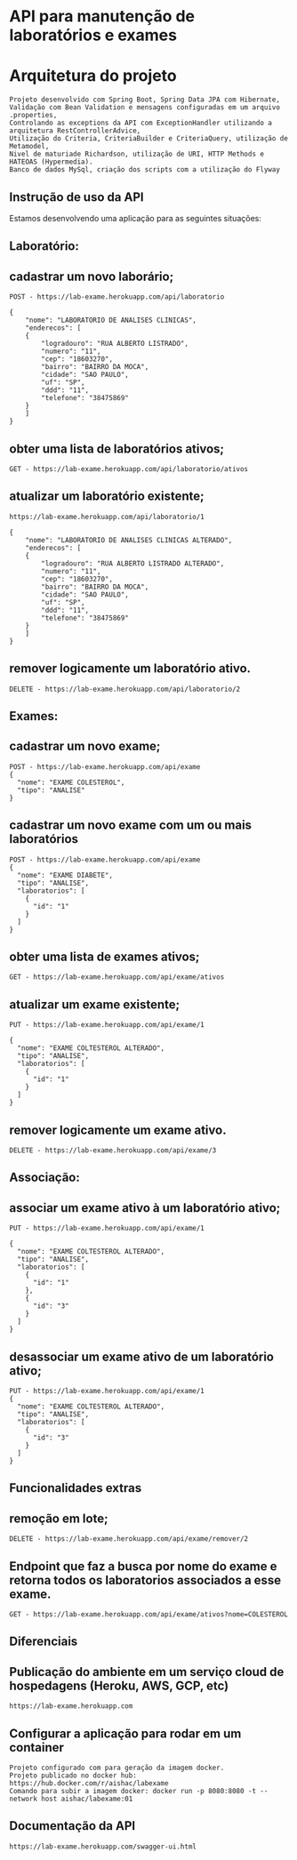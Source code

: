 # API para manutenção de laboratórios e exames

#  Arquitetura do projeto
	Projeto desenvolvido com Spring Boot, Spring Data JPA com Hibernate,
	Validação com Bean Validation e mensagens configuradas em um arquivo .properties,
	Controlando as exceptions da API com ExceptionHandler utilizando a arquitetura RestControllerAdvice,
	Utilização do Criteria, CriteriaBuilder e CriteriaQuery, utilização de Metamodel,
	Nivel de maturiade Richardson, utilização de URI, HTTP Methods e HATEOAS (Hypermedia).
	Banco de dados MySql, criação dos scripts com a utilização do Flyway

## Instrução de uso da API

Estamos desenvolvendo uma aplicação para as seguintes situações:

## Laboratório:
##	cadastrar um novo laborário;
	POST - https://lab-exame.herokuapp.com/api/laboratorio

	{
	    "nome": "LABORATORIO DE ANALISES CLINICAS",
	    "enderecos": [
		{
		    "logradouro": "RUA ALBERTO LISTRADO",
		    "numero": "11",
		    "cep": "18603270",
		    "bairro": "BAIRRO DA MOCA",
		    "cidade": "SAO PAULO",
		    "uf": "SP",
		    "ddd": "11",
		    "telefone": "38475869"
		}			
	    ]
	}

##	obter uma lista de laboratórios ativos;
	GET - https://lab-exame.herokuapp.com/api/laboratorio/ativos

##  	atualizar um laboratório existente;
	https://lab-exame.herokuapp.com/api/laboratorio/1

	{
	    "nome": "LABORATORIO DE ANALISES CLINICAS ALTERADO",
	    "enderecos": [
		{
		    "logradouro": "RUA ALBERTO LISTRADO ALTERADO",
		    "numero": "11",
		    "cep": "18603270",
		    "bairro": "BAIRRO DA MOCA",
		    "cidade": "SAO PAULO",
		    "uf": "SP",
		    "ddd": "11",
		    "telefone": "38475869"
		}			
	    ]
	}

##  	remover logicamente um laboratório ativo.
	DELETE - https://lab-exame.herokuapp.com/api/laboratorio/2


## Exames:
##  	cadastrar um novo exame;
	POST - https://lab-exame.herokuapp.com/api/exame
	{
	  "nome": "EXAME COLESTEROL",
	  "tipo": "ANALISE"
	}

##	cadastrar um novo exame com um ou mais laboratórios
	POST - https://lab-exame.herokuapp.com/api/exame
	{
	  "nome": "EXAME DIABETE",
	  "tipo": "ANALISE",
	  "laboratorios": [
		{	
		  "id": "1"
		}
	  ]
	}


## 	obter uma lista de exames ativos;
	GET - https://lab-exame.herokuapp.com/api/exame/ativos

##	atualizar um exame existente;
	PUT - https://lab-exame.herokuapp.com/api/exame/1

	{
	  "nome": "EXAME COLTESTEROL ALTERADO",
	  "tipo": "ANALISE",
	  "laboratorios": [
		{	
		  "id": "1"
		}
	  ]
	}

##	remover logicamente um exame ativo.
	DELETE - https://lab-exame.herokuapp.com/api/exame/3

## Associação:
##	associar um exame ativo à um laboratório ativo;
	PUT - https://lab-exame.herokuapp.com/api/exame/1

	{
	  "nome": "EXAME COLTESTEROL ALTERADO",
	  "tipo": "ANALISE",
	  "laboratorios": [
		{	
		  "id": "1"
		},
		{
		  "id": "3"
		}
	  ]
	}

##	desassociar um exame ativo de um laboratório ativo;
	PUT - https://lab-exame.herokuapp.com/api/exame/1
	{
	  "nome": "EXAME COLTESTEROL ALTERADO",
	  "tipo": "ANALISE",
	  "laboratorios": [
		{
		  "id": "3"
		}
	  ]
	}

## Funcionalidades extras

##	remoção em lote;
	DELETE - https://lab-exame.herokuapp.com/api/exame/remover/2

##	Endpoint que faz a busca por nome do exame e retorna todos os laboratorios associados a esse exame.
	GET - https://lab-exame.herokuapp.com/api/exame/ativos?nome=COLESTEROL


## Diferenciais

##	Publicação do ambiente em um serviço cloud de hospedagens (Heroku, AWS, GCP, etc)
	https://lab-exame.herokuapp.com

##	Configurar a aplicação para rodar em um container
	Projeto configurado com para geração da imagem docker.
	Projeto publicado no docker hub: https://hub.docker.com/r/aishac/labexame
	Comando para subir a imagem docker: docker run -p 8080:8080 -t --network host aishac/labexame:01	

##	Documentação da API
	https://lab-exame.herokuapp.com/swagger-ui.html
